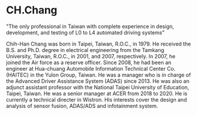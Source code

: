 # CH.Chang
"The only professional in Taiwan with complete experience in design, development, and testing of L0 to L4 automated driving systems"

Chih-Han Chang was born in Taipei, Taiwan, R.O.C., in 1979. He received the B.S. and Ph.D. degree in electrical engineering from the Tamkang University, Taiwan, R.O.C., in 2001, and 2007, respectively. In 2007, he joined the Air force as a reserve officer. Since 2008, he had been an engineer at Hua-chuang Automobile Information Technical Center Co. (HAITEC) in the Yulon Group, Taiwan. He was a manager who is in charge of the Advanced Driver Assistance System (ADAS) since 2013. He was also an adjunct assistant professor with the National Taipei University of Education, Taipei, Taiwan. He was a senior manager at ACER from 2018 to 2020. He is currently a technical directer in Wistron. His interests cover the design and analysis of sensor fusion, ADAS/ADS and infotainment system. 
